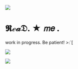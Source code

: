 ![](https://files.catbox.moe/z23gxb.png)
# 𝕽ℯ𝒶𝔇. ★ 𝘮𝘦 . 
work in progress. Be patient! >:´[

![](https://media.tenor.com/z_hg5KzEOS0AAAAM/phighting-roblox.gif)

![](https://files.catbox.moe/tchqqf.png)
